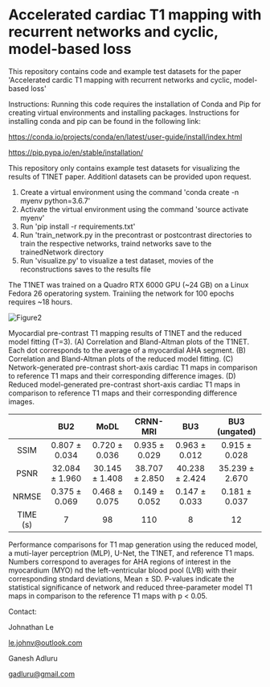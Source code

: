 # Accelerated cardiac T1 mapping with recurrent networks and cyclic, model-based loss

This repository contains code and example test datasets for the paper 'Accelerated cardic T1 mapping with recurrent networks and cyclic, model-based loss'

Instructions:
Running this code requires the installation of Conda and Pip for creating virtual environments and installing packages. Instructions for installing conda and pip can be found in the following link:

https://conda.io/projects/conda/en/latest/user-guide/install/index.html

https://pip.pypa.io/en/stable/installation/

This repository only contains example test datasets for visualizing the results of T1NET paper. Additionl  datasets can be provided upon request.

1. Create a virtual environment using the command 'conda create -n myenv python=3.6.7'
2. Activate the virtual environment using the command 'source activate myenv'
3. Run 'pip install -r requirements.txt'
4. Run 'train_network.py in the precontrast or postcontrast directories to train the respective networks, traind networks save to the trainedNetwork directory
5. Run 'visualize.py' to visualize a test dataset, movies of the reconstructions saves to the results file

The T1NET was trained on a Quadro RTX 6000 GPU (~24 GB) on a Linux Fedora 26 operatoring system. Trainiing the network for 100 epochs requires ~18 hours.


![Figure2](https://user-images.githubusercontent.com/35586452/171718146-750d010a-04c4-46aa-9f31-cc96f1e2fbaf.png)

Myocardial pre-contrast T1 mapping results of T1NET and the reduced model fitting (T=3). (A) Correlation and Bland-Altman plots of the T1NET. Each dot corresponds to the average of a myocardial AHA segment.  (B) Correlation and Bland-Altman plots of the reduced model fitting. (C) Network-generated pre-contrast short-axis cardiac T1 maps in comparison to reference T1 maps and their corresponding difference images. (D) Reduced model-generated pre-contrast short-axis cardiac T1 maps in comparison to reference T1 maps and their corresponding difference images. 



|           |        BU2          |        MoDL         |     CRNN-MRI        |        BU3          |    BU3 (ungated)    |
|:---------:|:-----------:|:-----------:|:------------:|:-----------:|:-----------:|
|   SSIM    |   0.807 ± 0.034     |   0.720 ± 0.036     |   0.935 ± 0.029     |   0.963 ± 0.012     |   0.915 ± 0.028     |
|   PSNR    |   32.084 ± 1.960    |   30.145 ± 1.408    |   38.707 ± 2.850    |   40.238 ± 2.424    |   35.239 ± 2.670    |
|   NRMSE   |   0.375 ± 0.069     |   0.468 ± 0.075     |   0.149 ± 0.052     |   0.147 ± 0.033     |   0.181 ± 0.037     |
|   TIME (s)|         7           |         98          |        110          |         8           |         12          |

Performance comparisons for T1 map generation using the reduced model, a muti-layer perceptrion (MLP), U-Net, the T1NET, and reference T1 maps. Numbers correspond to averages for AHA regions of interest in the myocardium (MYO) nd the left-ventricular blood pool (LVB) with their corresponding stndard deviations, Mean ± SD. P-values indicate the statistical significance of network and reduced three-parameter model T1 maps in comparison to the reference T1 maps with p < 0.05.

Contact: 

Johnathan Le

le.johnv@outlook.com

Ganesh Adluru

gadluru@gmail.com
